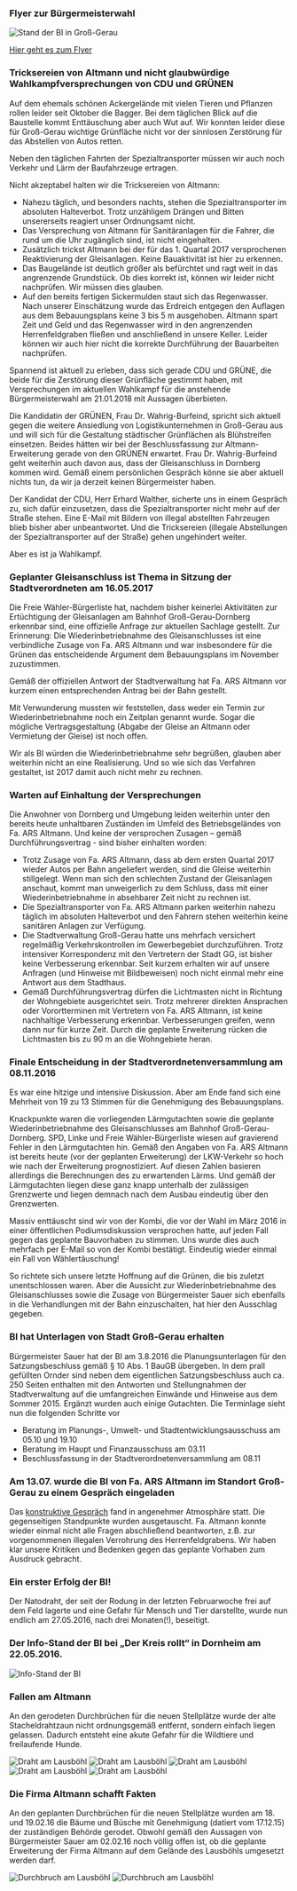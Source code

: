 ### Flyer zur Bürgermeisterwahl

![Stand der BI in Groß-Gerau](/images/aktuelles/20180113_stand.jpg)

[Hier geht es zum Flyer](/documents/Flyer_Wahl_2018_v0.6.pdf)

### Tricksereien von Altmann und nicht glaubwürdige Wahlkampfversprechungen von CDU und GRÜNEN

Auf dem ehemals schönen Ackergelände mit vielen Tieren und Pflanzen rollen leider seit Oktober die Bagger. Bei dem täglichen Blick auf die Baustelle kommt Enttäuschung aber auch Wut auf. Wir konnten leider diese für Groß-Gerau wichtige Grünfläche nicht vor der sinnlosen Zerstörung für das Abstellen von Autos retten.

Neben den täglichen Fahrten der Spezialtransporter müssen wir auch noch Verkehr und Lärm der Baufahrzeuge ertragen.

Nicht akzeptabel halten wir die Tricksereien von Altmann:

- Nahezu täglich, und besonders nachts, stehen die Spezialtransporter im absoluten Halteverbot. Trotz unzähligem Drängen und Bitten unsererseits reagiert unser Ordnungsamt nicht.
- Das Versprechung von Altmann für Sanitäranlagen für die Fahrer, die rund um die Uhr zugänglich sind, ist nicht eingehalten.
- Zusätzlich trickst Altmann bei der für das 1. Quartal 2017 versprochenen Reaktivierung der Gleisanlagen. Keine Bauaktivität ist hier zu erkennen.
- Das Baugelände ist deutlich größer als befürchtet und ragt weit in das angrenzende Grundstück. Ob dies korrekt ist, können wir leider nicht nachprüfen. Wir müssen dies glauben.
- Auf den bereits fertigen Sickermulden staut sich das Regenwasser. Nach unserer Einschätzung wurde das Erdreich entgegen den Auflagen aus dem Bebauungsplans keine 3 bis 5 m ausgehoben. Altmann spart Zeit und Geld und das Regenwasser wird in den angrenzenden Herrenfeldgraben fließen und anschließend in unsere Keller. Leider können wir auch hier nicht die korrekte Durchführung der Bauarbeiten nachprüfen.

Spannend ist aktuell zu erleben, dass sich gerade CDU und GRÜNE, die beide für die Zerstörung dieser Grünfläche gestimmt haben, mit Versprechungen im aktuellen Wahlkampf für die anstehende Bürgermeisterwahl am 21.01.2018 mit Aussagen überbieten.

Die Kandidatin der GRÜNEN, Frau Dr. Wahrig-Burfeind, spricht sich aktuell gegen die weitere Ansiedlung von Logistikunternehmen in Groß-Gerau aus und will sich für die Gestaltung städtischer Grünflächen als Blühstreifen einsetzen. Beides hätten wir bei der Beschlussfassung zur Altmann-Erweiterung gerade von den GRÜNEN erwartet. Frau Dr. Wahrig-Burfeind geht weiterhin auch davon aus, dass der Gleisanschluss in Dornberg kommen wird. Gemäß einem persönlichen Gespräch könne sie aber aktuell nichts tun, da wir ja derzeit keinen Bürgermeister haben.

Der Kandidat der CDU, Herr Erhard Walther, sicherte uns in einem Gespräch zu, sich dafür einzusetzen, dass die Spezialtransporter nicht mehr auf der Straße stehen. Eine E-Mail mit Bildern von illegal abstellten Fahrzeugen blieb bisher aber unbeantwortet. Und die Tricksereien (illegale Abstellungen der Spezialtransporter auf der Straße) gehen ungehindert weiter.

Aber es ist ja Wahlkampf.

### Geplanter Gleisanschluss ist Thema in Sitzung der Stadtverordneten am 16.05.2017

Die Freie Wähler-Bürgerliste hat, nachdem bisher keinerlei Aktivitäten zur Ertüchtigung der Gleisanlagen am Bahnhof Groß-Gerau-Dornberg erkennbar sind, eine offizielle Anfrage zur aktuellen Sachlage gestellt. Zur Erinnerung: Die Wiederinbetriebnahme des Gleisanschlusses ist eine verbindliche Zusage von Fa. ARS Altmann und war insbesondere für die Grünen das entscheidende Argument dem Bebauungsplans im November zuzustimmen.

Gemäß der offiziellen Antwort der Stadtverwaltung hat Fa. ARS Altmann vor kurzem einen entsprechenden Antrag bei der Bahn gestellt.

Mit Verwunderung mussten wir feststellen, dass weder ein Termin zur Wiederinbetriebnahme noch ein Zeitplan genannt wurde. Sogar die mögliche Vertragsgestaltung (Abgabe der Gleise an Altmann oder Vermietung der Gleise) ist noch offen.

Wir als BI würden die Wiederinbetriebnahme sehr begrüßen, glauben aber weiterhin nicht an eine Realisierung. Und so wie sich das Verfahren gestaltet, ist 2017 damit auch nicht mehr zu rechnen.

### Warten auf Einhaltung der Versprechungen

Die Anwohner von Dornberg und Umgebung leiden weiterhin unter den bereits heute unhaltbaren Zuständen im Umfeld des Betriebsgeländes von Fa. ARS Altmann. Und keine der versprochen Zusagen – gemäß Durchführungsvertrag - sind bisher einhalten worden:

- Trotz Zusage von Fa. ARS Altmann, dass ab dem ersten Quartal 2017 wieder Autos per Bahn angeliefert werden, sind die Gleise weiterhin stillgelegt. Wenn man sich den schlechten Zustand der Gleisanlagen anschaut, kommt man unweigerlich zu dem Schluss, dass mit einer Wiederinbetriebnahme in absehbarer Zeit nicht zu rechnen ist.
- Die Spezialtransporter von Fa. ARS Altmann parken weiterhin nahezu täglich im absoluten Halteverbot und den Fahrern stehen weiterhin keine sanitären Anlagen zur Verfügung.
- Die Stadtverwaltung Groß-Gerau hatte uns mehrfach versichert regelmäßig Verkehrskontrollen im Gewerbegebiet durchzuführen. Trotz intensiver Korrespondenz mit den Vertretern der Stadt GG, ist bisher keine Verbesserung erkennbar. Seit kurzem erhalten wir auf unsere Anfragen (und Hinweise mit Bildbeweisen) noch nicht einmal mehr eine Antwort aus dem Stadthaus.
- Gemäß Durchführungsvertrag dürfen die Lichtmasten nicht in Richtung der Wohngebiete ausgerichtet sein. Trotz mehrerer direkten Ansprachen oder Vorortterminen mit Vertretern von Fa. ARS Altmann, ist keine nachhaltige Verbesserung erkennbar. Verbesserungen greifen, wenn dann nur für kurze Zeit. Durch die geplante Erweiterung rücken die Lichtmasten bis zu 90 m an die Wohngebiete heran.

### Finale Entscheidung in der Stadtverordnetenversammlung am 08.11.2016

Es war eine hitzige und intensive Diskussion. Aber am Ende fand sich eine Mehrheit von 19 zu 13 Stimmen für die Genehmigung des Bebauungsplans.

Knackpunkte waren die vorliegenden Lärmgutachten sowie die geplante Wiederinbetriebnahme des Gleisanschlusses am Bahnhof Groß-Gerau-Dornberg. SPD, Linke und Freie Wähler-Bürgerliste wiesen auf gravierend Fehler in den Lärmgutachten hin. Gemäß den Angaben von Fa. ARS Altmann ist bereits heute (vor der geplanten Erweiterung) der LKW-Verkehr so hoch wie nach der Erweiterung prognostiziert. Auf diesen Zahlen basieren allerdings die Berechnungen des zu erwartenden Lärms. Und gemäß der Lärmgutachten liegen diese ganz knapp unterhalb der zulässigen Grenzwerte und liegen demnach nach dem Ausbau eindeutig über den Grenzwerten.

Massiv enttäuscht sind wir von der Kombi, die vor der Wahl im März 2016 in einer öffentlichen Podiumsdiskussion versprochen hatte, auf jeden Fall gegen das geplante Bauvorhaben zu stimmen. Uns wurde dies auch mehrfach per E-Mail so von der Kombi bestätigt. Eindeutig wieder einmal ein Fall von Wählertäuschung!

So richtete sich unsere letzte Hoffnung auf die Grünen, die bis zuletzt unentschlossen waren. Aber die Aussicht zur Wiederinbetriebnahme des Gleisanschlusses sowie die Zusage von Bürgermeister Sauer sich ebenfalls in die Verhandlungen mit der Bahn einzuschalten, hat hier den Ausschlag gegeben.

### BI hat Unterlagen von Stadt Groß-Gerau erhalten

Bürgermeister Sauer hat der BI am 3.8.2016 die Planungsunterlagen für den Satzungsbeschluss gemäß § 10 Abs. 1 BauGB übergeben. In dem prall gefüllten Ornder sind neben dem eigentlichen Satzungsbeschluss auch ca. 250 Seiten enthalten mit den Antworten und Stellungnahmen der Stadtverwaltung auf die umfangreichen Einwände und Hinweise aus dem Sommer 2015. Ergänzt wurden auch einige Gutachten.
Die Terminlage sieht nun die folgenden Schritte vor

- Beratung im Planungs-, Umwelt- und Stadtentwicklungsausschuss am 05.10 und 19.10
- Beratung im Haupt und Finanzausschuss am 03.11
- Beschlussfassung in der Stadtverordnetenversammlung am 08.11

### Am 13.07. wurde die BI von Fa. ARS Altmann im Standort Groß-Gerau zu einem Gespräch eingeladen

Das [konstruktive Gespräch](/documents/BI_Lausboehl_Artikel_Treffen_bei_ARS_Altmann_20160713.pdf) fand in angenehmer Atmosphäre statt. Die gegenseitigen Standpunkte wurden ausgetauscht. Fa. Altmann konnte wieder einmal nicht alle Fragen abschließend beantworten, z.B. zur vorgenommenen illegalen Verrohrung des Herrenfeldgrabens. Wir haben klar unsere Kritiken und Bedenken gegen das geplante Vorhaben zum Ausdruck gebracht.

### Ein erster Erfolg der BI!

Der Natodraht, der seit der Rodung in der letzten Februarwoche frei auf dem Feld lagerte und eine Gefahr für Mensch und Tier darstellte, wurde nun endlich am 27.05.2016, nach drei Monaten(!), beseitigt.

### Der Info-Stand der BI bei „Der Kreis rollt“ in Dornheim am 22.05.2016.

![Info-Stand der BI](/images/aktuelles/Stand.jpg)

### Fallen am Altmann

An den gerodeten Durchbrüchen für die neuen Stellplätze wurde der alte Stacheldrahtzaun nicht ordnungsgemäß entfernt, sondern einfach liegen gelassen. Dadurch entsteht eine akute Gefahr für die Wildtiere und freilaufende Hunde.

<lb-carousel>
  <img src="/images/aktuelles/Lausböhl2016-03-13_1.JPG" alt="Draht am Lausböhl">
  <img src="/images/aktuelles/Lausböhl2016-03-13_2.JPG" alt="Draht am Lausböhl">
  <img src="/images/aktuelles/Lausböhl2016-03-13_3.JPG" alt="Draht am Lausböhl">
  <img src="/images/aktuelles/draht.jpg" alt="Draht am Lausböhl">
  <img src="/images/aktuelles/draht2.jpg" alt="Draht am Lausböhl">
</lb-carousel>

### Die Firma Altmann schafft Fakten

An den geplanten Durchbrüchen für die neuen Stellplätze wurden am 18. und 19.02.16 die Bäume und Büsche mit Genehmigung (datiert vom 17.12.15) der zuständigen Behörde gerodet. Obwohl gemäß den Aussagen von Bürgermeister Sauer am 02.02.16 noch völlig offen ist, ob die geplante Erweiterung der Firma Altmann auf dem Gelände des Lausböhls umgesetzt werden darf.

<lb-carousel>
  <img src="/images/aktuelles/Lausböhl2016-02-19_2.JPG" alt="Durchbruch am Lausböhl">
  <img src="/images/aktuelles/Lausböhl2016-02-19_6.JPG" alt="Durchbruch am Lausböhl">
</lb-carousel>
